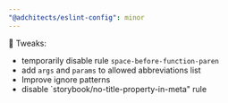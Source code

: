 ```yaml
---
"@adchitects/eslint-config": minor
---
```


🔧 Tweaks:

- temporarily disable rule `space-before-function-paren`
- add `args` and `params` to allowed abbreviations list
- Improve ignore patterns
- disable `storybook/no-title-property-in-meta" rule
